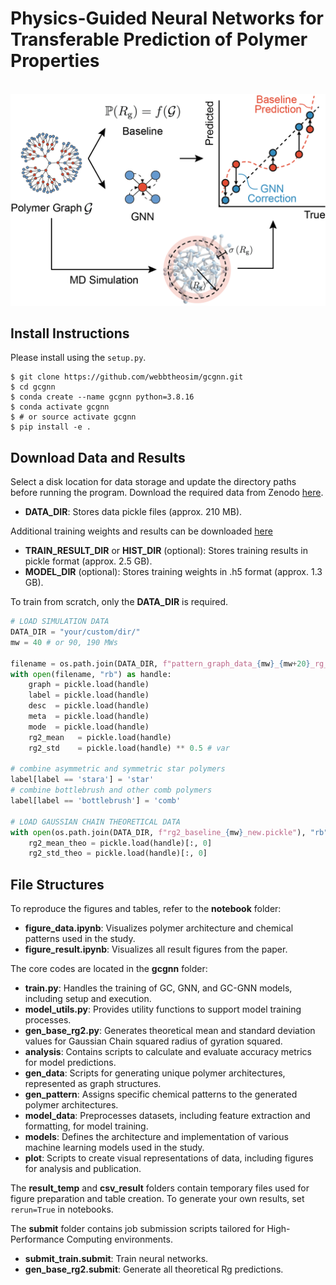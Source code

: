 # Physics-Guided Neural Networks for Transferable Prediction of Polymer Properties

<br />
<img src="./website/model.png" />
<br />

## Install Instructions

Please install using the `setup.py`.

```console
$ git clone https://github.com/webbtheosim/gcgnn.git
$ cd gcgnn
$ conda create --name gcgnn python=3.8.16
$ conda activate gcgnn
$ # or source activate gcgnn
$ pip install -e .
```

## Download Data and Results
Select a disk location for data storage and update the directory paths before running the program. Download the required data from Zenodo [here](https://doi.org/10.5281/zenodo.13619700).
- **DATA_DIR**: Stores data pickle files (approx. 210 MB).

Additional training weights and results can be downloaded  [here](https://drive.google.com/drive/folders/14REH3x3MEzpC0st77jwlDL4Rw-N1Vvfq?usp=drive_link)
- **TRAIN_RESULT_DIR** or **HIST_DIR** (optional): Stores training results in pickle format (approx. 2.5 GB).
- **MODEL_DIR** (optional): Stores training weights in .h5 format (approx. 1.3 GB).

To train from scratch, only the **DATA_DIR** is required.
```python
# LOAD SIMULATION DATA
DATA_DIR = "your/custom/dir/"
mw = 40 # or 90, 190 MWs

filename = os.path.join(DATA_DIR, f"pattern_graph_data_{mw}_{mw+20}_rg_new.pickle")
with open(filename, "rb") as handle:
    graph = pickle.load(handle)
    label = pickle.load(handle)
    desc  = pickle.load(handle)
    meta  = pickle.load(handle)
    mode  = pickle.load(handle)
    rg2_mean   = pickle.load(handle)
    rg2_std    = pickle.load(handle) ** 0.5 # var

# combine asymmetric and symmetric star polymers
label[label == 'stara'] = 'star'
# combine bottlebrush and other comb polymers
label[label == 'bottlebrush'] = 'comb' 

# LOAD GAUSSIAN CHAIN THEORETICAL DATA
with open(os.path.join(DATA_DIR, f"rg2_baseline_{mw}_new.pickle"), "rb") as handle:
    rg2_mean_theo = pickle.load(handle)[:, 0]
    rg2_std_theo = pickle.load(handle)[:, 0]
```

## File Structures

To reproduce the figures and tables, refer to the **notebook** folder:
- **figure_data.ipynb**: Visualizes polymer architecture and chemical patterns used in the study.
- **figure_result.ipynb**: Visualizes all result figures from the paper.

The core codes are located in the **gcgnn** folder:

- **train.py**: Handles the training of GC, GNN, and GC-GNN models, including setup and execution.
- **model_utils.py**: Provides utility functions to support model training processes.
- **gen_base_rg2.py**: Generates theoretical mean and standard deviation values for Gaussian Chain squared radius of gyration squared.
- **analysis**: Contains scripts to calculate and evaluate accuracy metrics for model predictions.
- **gen_data**: Scripts for generating unique polymer architectures, represented as graph structures.
- **gen_pattern**: Assigns specific chemical patterns to the generated polymer architectures.
- **model_data**: Preprocesses datasets, including feature extraction and formatting, for model training.
- **models**: Defines the architecture and implementation of various machine learning models used in the study.
- **plot**: Scripts to create visual representations of data, including figures for analysis and publication.

The **result_temp** and **csv_result** folders contain temporary files used for figure preparation and table creation. To generate your own results, set `rerun=True` in notebooks.

The **submit** folder contains job submission scripts tailored for High-Performance Computing environments.
- **submit_train.submit**: Train neural networks.
- **gen_base_rg2.submit**: Generate all theoretical Rg predictions.
